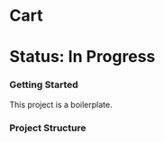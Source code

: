Cart
===

Status: In Progress
===

### Getting Started
This project is a boilerplate.

### Project Structure
